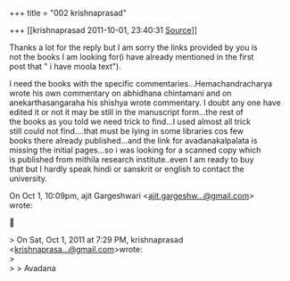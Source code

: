 +++
title = "002 krishnaprasad"

+++
[[krishnaprasad	2011-10-01, 23:40:31 [Source](https://groups.google.com/g/samskrita/c/cfEkjjs21SY)]]



Thanks a lot for the reply but I am sorry the links provided by you is  
not the books I am looking for(i have already mentioned in the first  
post that " i have moola text").  
  
I need the books with the specific commentaries...Hemachandracharya  
wrote his own commentary on abhidhana chintamani and on  
anekarthasangaraha his shishya wrote commentary. I doubt any one have  
edited it or not it may be still in the manuscript form...the rest of  
the books as you told we need trick to find...I used almost all trick  
still could not find....that must be lying in some libraries cos few  
books there already published...and the link for avadanakalpalata is  
missing the initial pages...so i was looking for a scanned copy which  
is published from mithila research institute..even I am ready to buy  
that but I hardly speak hindi or sanskrit or english to contact the  
university.  
  
On Oct 1, 10:09pm, ajit Gargeshwari \<[ajit.gargeshw...@gmail.com]()\>  
wrote:  



\> On Sat, Oct 1, 2011 at 7:29 PM, krishnaprasad \<[krishnaprasa...@gmail.com]()\>wrote:  
\>  
\> \> Avadana

